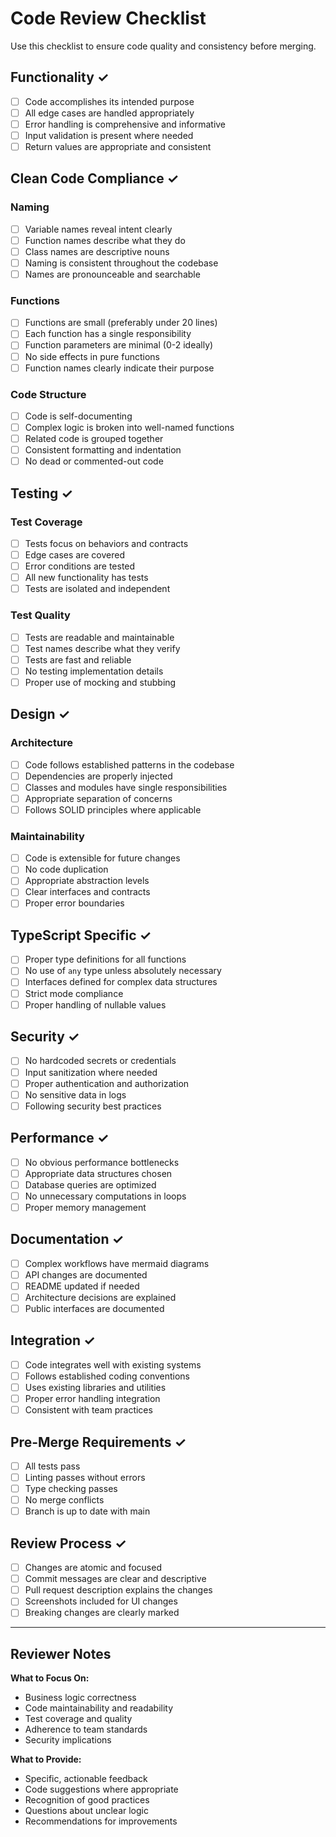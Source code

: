 # Code Review Checklist

Use this checklist to ensure code quality and consistency before merging.

## Functionality ✓

- [ ] Code accomplishes its intended purpose
- [ ] All edge cases are handled appropriately  
- [ ] Error handling is comprehensive and informative
- [ ] Input validation is present where needed
- [ ] Return values are appropriate and consistent

## Clean Code Compliance ✓

### Naming
- [ ] Variable names reveal intent clearly
- [ ] Function names describe what they do
- [ ] Class names are descriptive nouns
- [ ] Naming is consistent throughout the codebase
- [ ] Names are pronounceable and searchable

### Functions
- [ ] Functions are small (preferably under 20 lines)
- [ ] Each function has a single responsibility
- [ ] Function parameters are minimal (0-2 ideally)
- [ ] No side effects in pure functions
- [ ] Function names clearly indicate their purpose

### Code Structure
- [ ] Code is self-documenting
- [ ] Complex logic is broken into well-named functions
- [ ] Related code is grouped together
- [ ] Consistent formatting and indentation
- [ ] No dead or commented-out code

## Testing ✓

### Test Coverage
- [ ] Tests focus on behaviors and contracts
- [ ] Edge cases are covered
- [ ] Error conditions are tested
- [ ] All new functionality has tests
- [ ] Tests are isolated and independent

### Test Quality
- [ ] Tests are readable and maintainable
- [ ] Test names describe what they verify
- [ ] Tests are fast and reliable
- [ ] No testing implementation details
- [ ] Proper use of mocking and stubbing

## Design ✓

### Architecture
- [ ] Code follows established patterns in the codebase
- [ ] Dependencies are properly injected
- [ ] Classes and modules have single responsibilities
- [ ] Appropriate separation of concerns
- [ ] Follows SOLID principles where applicable

### Maintainability
- [ ] Code is extensible for future changes
- [ ] No code duplication
- [ ] Appropriate abstraction levels
- [ ] Clear interfaces and contracts
- [ ] Proper error boundaries

## TypeScript Specific ✓

- [ ] Proper type definitions for all functions
- [ ] No use of `any` type unless absolutely necessary
- [ ] Interfaces defined for complex data structures
- [ ] Strict mode compliance
- [ ] Proper handling of nullable values

## Security ✓

- [ ] No hardcoded secrets or credentials
- [ ] Input sanitization where needed
- [ ] Proper authentication and authorization
- [ ] No sensitive data in logs
- [ ] Following security best practices

## Performance ✓

- [ ] No obvious performance bottlenecks
- [ ] Appropriate data structures chosen
- [ ] Database queries are optimized
- [ ] No unnecessary computations in loops
- [ ] Proper memory management

## Documentation ✓

- [ ] Complex workflows have mermaid diagrams
- [ ] API changes are documented
- [ ] README updated if needed
- [ ] Architecture decisions are explained
- [ ] Public interfaces are documented

## Integration ✓

- [ ] Code integrates well with existing systems
- [ ] Follows established coding conventions
- [ ] Uses existing libraries and utilities
- [ ] Proper error handling integration
- [ ] Consistent with team practices

## Pre-Merge Requirements ✓

- [ ] All tests pass
- [ ] Linting passes without errors
- [ ] Type checking passes
- [ ] No merge conflicts
- [ ] Branch is up to date with main

## Review Process ✓

- [ ] Changes are atomic and focused
- [ ] Commit messages are clear and descriptive
- [ ] Pull request description explains the changes
- [ ] Screenshots included for UI changes
- [ ] Breaking changes are clearly marked

---

## Reviewer Notes

**What to Focus On:**
- Business logic correctness
- Code maintainability and readability
- Test coverage and quality
- Adherence to team standards
- Security implications

**What to Provide:**
- Specific, actionable feedback
- Code suggestions where appropriate
- Recognition of good practices
- Questions about unclear logic
- Recommendations for improvements